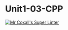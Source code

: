 # Unit1-03-CPP
[![Mr Coxall's Super Linter](https://github.com/ICS3U-C-Programming-TonyG/Unit1-03-CPP/workflows/Mr%20Coxall's%20Super%20Linter/badge.svg)](https://github.com/ICS3U-C-Programming-TonyG/Unit1-03-CPP/actions/)
